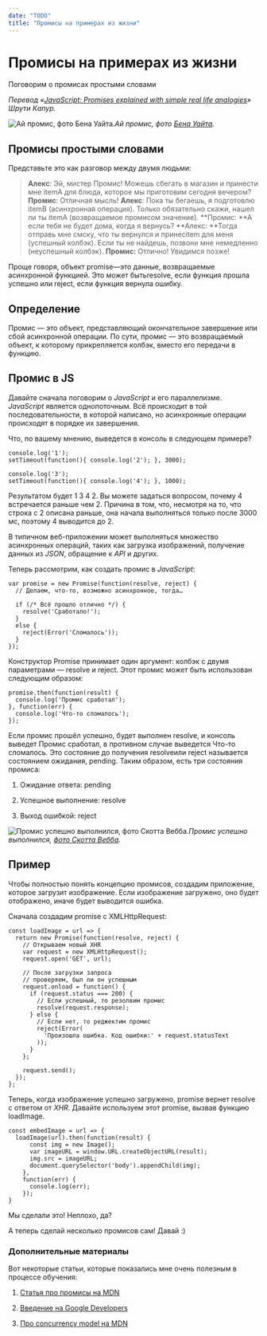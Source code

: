 ```yaml
---
date: "TODO"
title: "Промисы на примерах из жизни"
---
```


# Промисы на примерах из жизни

Поговорим о промисах простыми словами

*Перевод «[JavaScript: Promises explained with simple real life analogies](https://codeburst.io/javascript-promises-explained-with-simple-real-life-analogies-dd6908092138)» Шрути Капур.*

![Ай промис, фото [Бена Уайта](https://unsplash.com/photos/tX4-tYibILg).](imges/1.jpeg)*Ай промис, фото [Бена Уайта](https://unsplash.com/photos/tX4-tYibILg).*

## Промисы простыми словами

Представьте это как разговор между двумя людьми:
> **Алекс**: Эй, мистер Промис! Можешь сбегать в магазин и принести мне itemA для блюда, которое мы приготовим сегодня вечером?
> **Промис**: Отличная мысль!
> **Алекс**: Пока ты бегаешь, я подготовлю itemB (асинхронная операция). Только обязательно скажи, нашел ли ты itemA (возвращаемое промисом значение).
> **Промис: **А если тебя не будет дома, когда я вернусь?
> **Алекс: **Тогда отправь мне смску, что ты вернулся и принесitem для меня (успешный колбэк). Если ты не найдешь, позвони мне немедленно (неуспешный колбэк).
> **Промис:** Отлично! Увидимся позже!

Проще говоря, объект promise—это данные, возвращаемые асинхронной функцией. Это может бытьresolve, если функция прошла успешно или reject, если функция вернула ошибку.

## Определение

Промис — это объект, представляющий окончательное завершение или сбой асинхронной операции. По сути, промис — это возвращаемый объект, к которому прикрепляется колбэк, вместо его передачи в функцию.

## Промис в JS

Давайте сначала поговорим о *JavaScript* и его параллелизме. *JavaScript* является однопоточным. Всё происходит в той последовательности, в которой написано, но асинхронные операции происходят в порядке их завершения.

Что, по вашему мнению, выведется в консоль в следующем примере?

    console.log('1');
    setTimeout(function(){ console.log('2'); }, 3000);

    console.log('3');
    setTimeout(function(){ console.log('4'); }, 1000);

Результатом будет 1 3 4 2. Вы можете задаться вопросом, почему 4 встречается раньше чем 2. Причина в том, что, несмотря на то, что строка с 2 описана раньше, она начала выполняться только после 3000 мс, поэтому 4 выводится до 2.

В типичном веб-приложении может выполняться множество асинхронных операций, таких как загрузка изображений, получение данных из *JSON*, обращение к *API* и других.

Теперь рассмотрим, как создать промис в *JavaScript*:

    var promise = new Promise(function(resolve, reject) {
      // Делаем, что-то, возможно асинхронное, тогда…

      if (/* Всё прошло отлично */) {
        resolve('Сработало!');
      }
      else {
        reject(Error('Сломалось'));
      }
    });

Конструктор Promise принимает один аргумент: колбэк с двумя параметрами — resolve и reject. Этот промис может быть использован следующим образом:

    promise.then(function(result) {
      console.log('Промис сработал');
    }, function(err) {
      console.log('Что-то сломалось');
    });

Если промис прошёл успешно, будет выполнен resolve, и консоль выведет Промис сработал, в противном случае выведется Что-то сломалось. Это состояние до получения resolveили reject называется состоянием ожидания, pending. Таким образом, есть три состояния промиса:

1. Ожидание ответа: pending

1. Успешное выполнение: resolve

1. Выход ошибкой: reject

![Промис успешно выполнился, [фото Скотта Вебба](https://www.pexels.com/photo/man-couple-love-people-136402/).](imges/2.jpeg)*Промис успешно выполнился, [фото Скотта Вебба](https://www.pexels.com/photo/man-couple-love-people-136402/).*

## Пример

Чтобы полностью понять концепцию промисов, создадим приложение, которое загрузит изображение. Если изображение загружено, оно будет отображено, иначе будет выводится ошибка.

Сначала создадим promise с XMLHttpRequest:

    const loadImage = url => {
      return new Promise(function(resolve, reject) {
        // Открываем новый XHR
        var request = new XMLHttpRequest();
        request.open('GET', url);

        // После загрузки запроса
        // проверяем, был ли он успешным
        request.onload = function() {
          if (request.status === 200) {
            // Если успешный, то резолвим промис
            resolve(request.response);
          } else {
            // Если нет, то реджектим промис
            reject(Error(
              'Произошла ошибка. Код ошибки:' + request.statusText
            ));
          }
        };

        request.send();
      });
    };

Теперь, когда изображение успешно загружено, promise вернет resolve с ответом от *XHR*. Давайте используем этот promise, вызвав функцию loadImage.

    const embedImage = url => {
      loadImage(url).then(function(result) {
          const img = new Image();
          var imageURL = window.URL.createObjectURL(result);
          img.src = imageURL;
          document.querySelector('body').appendChild(img);
        },
        function(err) {
          console.log(err);
        });
    }

Мы сделали это! Неплохо, да?

А теперь сделай несколько промисов сам! Давай :)

### Дополнительные материалы

Вот некоторые статьи, которые показались мне очень полезным в процессе обучения:

1. [Статья про промисы на MDN](https://developer.mozilla.org/en-US/docs/Web/JavaScript/Guide/Using_promises)

1. [Введение на Google Developers](http://https//developers.google.com/web/fundamentals/primers/promises)

1. [Про concurrency model на MDN](https://developer.mozilla.org/en-US/docs/Web/JavaScript/EventLoop#Run-to-completion)
